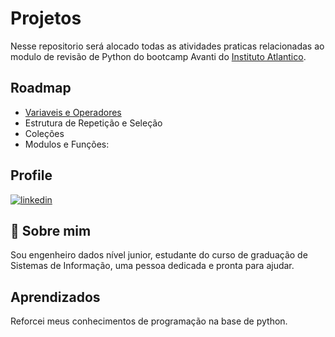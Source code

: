 
# Projetos

Nesse repositorio será alocado todas as atividades praticas relacionadas ao modulo de revisão de Python do bootcamp Avanti do [Instituto Atlantico](https://www.atlantico.com.br/). 
## Roadmap

- [Variaveis e Operadores](https://github.com/oderlanfreire/revisaopythonavanti/tree/main/Variaveis_e_Operadores)
- Estrutura de Repetição e Seleção
- Coleções
- Modulos e Funções:




##  Profile
[![linkedin](https://img.shields.io/badge/linkedin-0A66C2?style=for-the-badge&logo=linkedin&logoColor)](https://www.linkedin.com/in/oderlanfs/)

## 🚀 Sobre mim
Sou engenheiro dados nível junior, estudante do curso de graduação de Sistemas de Informação, uma pessoa dedicada e pronta para ajudar.

## Aprendizados

Reforcei meus conhecimentos de programação na base de python.
